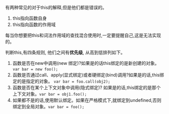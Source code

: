 有两种常见的对于this的解释,但是他们都是错误的。

1. this指向函数自身
2. this指向函数的作用域

每当你想要把this和词法作用域的查找混合使用时,一定要提醒自己,这是无法实现的。

判断this,有四条规则, 他们之间有**优先级**, 从高到低排列如下。

1. 函数是否在new中调用(new 绑定)?如果是的话this绑定的是新创建的对象。`var bar = new foo();`
2. 函数是否通过call、apply(显式绑定)或者硬绑定(bind)调用?如果是的话,this绑定的是指定的对象。 `var bar = foo.call(obj2);`
3. 函数是否在某个上下文对象中调用(隐式绑定)? 如果是的话,this绑定的是那个上下文对象。`var bar = obj1.foo();`
4. 如果都不是的话,使用默认绑定。如果在严格模式下,就绑定到undefined,否则绑定到全局对象。`var bar = foo();`
